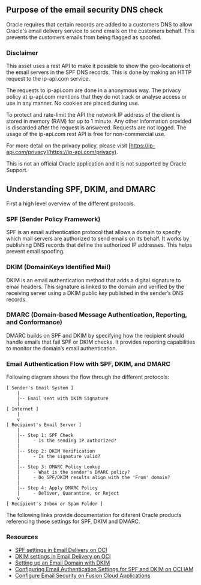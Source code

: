 ## Purpose of the email security DNS check

Oracle requires that certain records are added to a customers DNS to allow Oracle's email delivery service to send emails on the customers behalf. This prevents the customers emails from being flagged as spoofed. 

### Disclaimer

This asset uses a rest API to make it possible to show the geo-locations of the email servers in the SPF DNS records. This is done by making an HTTP request to the ip-api.com service.

The requests to ip-api.com are done in a anonymous way. The privacy policy at ip-api.com mentions that they do not track or analyse access or use in any manner. No cookies are placed during use.

To protect and rate-limit the API the network IP address of the client is stored in memory (RAM) for up to 1 minute.
Any other information provided is discarded after the request is answered. Requests are not logged. 
The usage of the ip-api.com rest API is free for non-commercial use.

For more detail on the privacy policy, please visit [https://ip-api.com/privacy](https://ip-api.com/privacy).

This is not an official Oracle application and it is not supported by Oracle Support.

## Understanding SPF, DKIM, and DMARC

First a high level overview of the different protocols.

### SPF (Sender Policy Framework)

SPF  is an email authentication protocol that allows a domain to specify which mail servers are authorized to send emails on its behalf. It works by publishing DNS records that define the authorized IP addresses. This helps prevent email spoofing.

### DKIM (DomainKeys Identified Mail)

DKIM is an email authentication method that adds a digital signature to email headers. This signature is linked to the domain and verified by the receiving server using a DKIM public key published in the sender’s DNS records.

### DMARC (Domain-based Message Authentication, Reporting, and Conformance)

DMARC builds on SPF and DKIM by specifying how the recipient should handle emails that fail SPF or DKIM checks. It provides reporting capabilities to monitor the domain’s email authentication.

### Email Authentication Flow with SPF, DKIM, and DMARC

Following diagram shows the flow through the different protocols:

```
[ Sender's Email System ]
    |
    |-- Email sent with DKIM Signature
    |
[ Internet ]
    |
    v
[ Recipient's Email Server ]
    |
    |-- Step 1: SPF Check
    |     - Is the sending IP authorized?
    |
    |-- Step 2: DKIM Verification
    |     - Is the signature valid?
    |
    |-- Step 3: DMARC Policy Lookup
    |     - What is the sender's DMARC policy?
    |     - Do SPF/DKIM results align with the 'From' domain?
    |
    |-- Step 4: Apply DMARC Policy
    |     - Deliver, Quarantine, or Reject
    v
[ Recipient's Inbox or Spam Folder ]
```

The following links provide documentation for diferent Oracle products referencing these settings for SPF, DKIM and DMARC. 

### Resources

- [SPF settings in Email Delivery on OCI](https://docs.oracle.com/en-us/iaas/Content/Email/Tasks/configurespf.htm)
- [DKIM settings in Email Delivery on OCI](https://docs.oracle.com/en-us/iaas/Content/Email/Tasks/configure-dkim-using-the-console.htm)
- [Setting up an Email Domain with DKIM](https://docs.oracle.com/en-us/iaas/Content/Email/Tasks/managing_dkim-setup_email_domain_with_dkim.htm)
- [Configuring Email Authentication Settings for SPF and DKIM on OCI IAM](https://docs.oracle.com/en-us/iaas/Content/Identity/notifications/configure-email-auth-spf-dkim.htm)
- [Configure Email Security on Fusion Cloud Applications](https://docs.oracle.com/en/cloud/saas/applications-common/24d/facia/configure-email-security.html)
